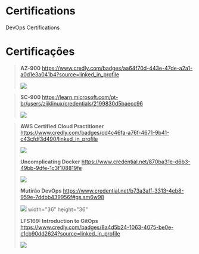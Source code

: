 # Certifications
DevOps Certifications


#  Certificações
> **AZ-900** https://www.credly.com/badges/aa64f70d-443e-47de-a2a1-a0d1e3a041b4?source=linked_in_profile
> 
>![](https://images.credly.com/size/340x340/images/be8fcaeb-c769-4858-b567-ffaaa73ce8cf/image.png)

> **SC-900** https://learn.microsoft.com/pt-br/users/ziiklinux/credentials/2199830d5baecc96
> 
>![](https://images.credly.com/size/340x340/images/be8fcaeb-c769-4858-b567-ffaaa73ce8cf/image.png)

> **AWS Certified Cloud Practitioner**  https://www.credly.com/badges/cd4c46fa-a76f-4671-9b41-c43cfdf3d490/linked_in_profile
>
>![](https://images.credly.com/size/340x340/images/00634f82-b07f-4bbd-a6bb-53de397fc3a6/image.png)
>
> **Uncomplicating Docker** https://www.credential.net/870ba31e-d6b3-49bb-9dfe-1c3f108819fe
> 
> ![](https://static.wixstatic.com/media/87b279_76e74ffbd86e43f8a93aa25f9f403879~mv2.png/v1/fill/w_654,h_529,al_c,lg_1,usm_0.33_1.00_0.00/87b279_76e74ffbd86e43f8a93aa25f9f403879~mv2.png)
> 
> **Mutirão DevOps** https://www.credential.net/b73a3aff-3313-4eb8-959e-7ddbb439956f#gs.sm6w98
> 
> ![](https://static.wixstatic.com/media/87b279_76e74ffbd86e43f8a93aa25f9f403879~mv2.png/v1/fill/w_654,h_529,al_c,lg_1,usm_0.33_1.00_0.00/87b279_76e74ffbd86e43f8a93aa25f9f403879~mv2.png) width="36" height="36"
> 
> **LFS169: Introduction to GitOps** https://www.credly.com/badges/8a4d5b24-1063-4075-be0e-c1cb90dd2624?source=linked_in_profile
> 
> ![](https://images.credly.com/size/340x340/images/032a65da-a036-4d05-ad80-8fc1274363ab/blob)
> 
